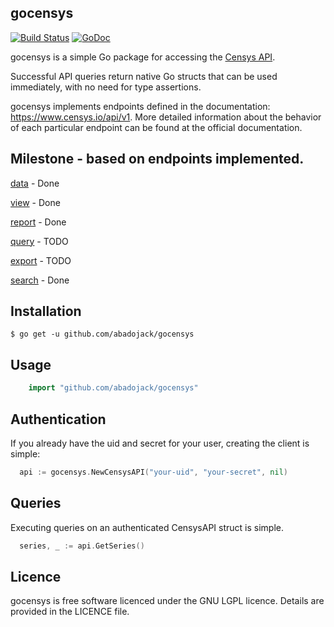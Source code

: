 ## gocensys

[![Build Status](https://travis-ci.org/abadojack/gocensys.svg?branch=master)](https://travis-ci.org/abadojack/gocensys)  [![GoDoc](https://godoc.org/github.com/abadojack/gocensys?status.png)](http://godoc.org/github.com/abadojack/gocensys)

gocensys is a simple Go package for accessing the [Censys API](https://www.censys.io/api).

Successful API queries return native Go structs that can be used immediately,
with no need for type assertions.

gocensys implements endpoints defined in the documentation: https://www.censys.io/api/v1.
More detailed information about the behavior of each particular endpoint can be found at the official documentation.


## Milestone - based on endpoints implemented.

[data](https://censys.io/api/v1/docs/data) - Done

[view](https://censys.io/api/v1/docs/view) - Done

[report](https://censys.io/api/v1/docs/report) - Done

[query](https://censys.io/api/v1/docs/query) - TODO

[export](https://censys.io/api/v1/docs/export) - TODO

[search](https://censys.io/api/v1/docs/search) - Done



## Installation

	$ go get -u github.com/abadojack/gocensys

## Usage

```Go
	import "github.com/abadojack/gocensys"
```

## Authentication

If you already have the uid and secret for your user, creating the client is simple:

```Go
  api := gocensys.NewCensysAPI("your-uid", "your-secret", nil)
```

## Queries

Executing queries on an authenticated CensysAPI struct is simple.
```Go
  series, _ := api.GetSeries()
```

## Licence
gocensys is free software licenced under the GNU LGPL licence. Details are provided in the LICENCE file.
